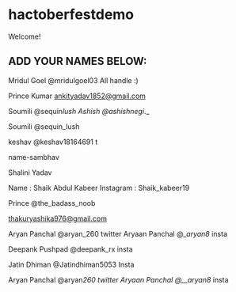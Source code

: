 # hactoberfestdemo

Welcome!

## ADD YOUR NAMES BELOW:

Mridul Goel 
@mridulgoel03 All handle :)

Prince Kumar
ankityadav1852@gmail.com

Soumili @sequin*lush
Ashish @ashishnegi*.\_

Soumili @sequin_lush

keshav @keshav18164691 t


name-sambhav


Shalini Yadav


Name : Shaik Abdul Kabeer
Instagram : Shaik_kabeer19

Prince @the_badass_noob

thakuryashika976@gmail.com


Aryan Panchal @aryan_260  twitter
Aryaan Panchal @__aryan8_ insta


Deepank Pushpad @deepank_rx insta

Jatin Dhiman @Jatindhiman5053 Insta

Aryan Panchal @aryan*260 twitter
Aryaan Panchal @\_\_aryan8* insta
